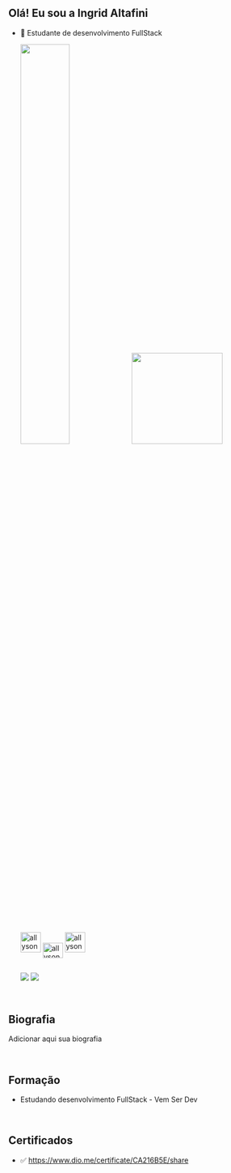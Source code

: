 ## Olá! Eu sou a Ingrid Altafini

- 🌱 Estudante de desenvolvimento FullStack

    <img width="45%" src="https://github-readme-stats.vercel.app/api?username=allysonedu&show_icons=true&theme=radical"/>
    
    <img height="180em" src="https://github-readme-stats.vercel.app/api/top-langs/?username=allysonedu&layout=compact&langs_count=7&theme=dracula"/>
   
   <div>
    <img alt="allyson-JS" reight="30" width="40" src="https://cdn.jsdelivr.net/gh/devicons/devicon/icons/javascript/javascript-original.svg" />

    <img align="center" alt="allyson-NODEJS" height="30" width="40" src="https://cdn.jsdelivr.net/gh/devicons/devicon/icons/nodejs/nodejs-original.svg">

    <img alt="allyson-Postgres" reight="30" width="40" src="https://cdn.jsdelivr.net/gh/devicons/devicon/icons/postgresql/postgresql-plain-wordmark.svg" />

    </div>

  ##

    <div>
      <a href= "https://mail.google.com/mail/u/0/?tab=rm&ogbl#inbox"><img src="https://img.shields.io/badge/Gmail-D14836?style=for-the-badge&logo=gmail&logoColor=white" target="_blank"></a>
        <a href="https://www.linkedin.com/in/allysonn-eduu-784368231/" target="_blank"><img src="https://img.shields.io/badge/LinkedIn-0077B5?style=for-the-badge&logo=linkedin&logoColor=white" target="_blank"></a>
    </div>

<br>

## Biografia

Adicionar aqui sua biografia

</br>

## Formação

- Estudando desenvolvimento FullStack - Vem Ser Dev

</br>

## Certificados

- ✅ https://www.dio.me/certificate/CA216B5E/share
